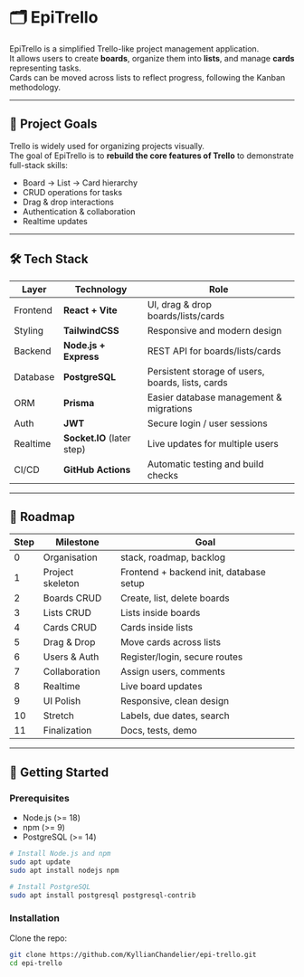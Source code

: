 # 🗂️ EpiTrello

EpiTrello is a simplified Trello-like project management application.  
It allows users to create **boards**, organize them into **lists**, and manage **cards** representing tasks.  
Cards can be moved across lists to reflect progress, following the Kanban methodology.

---

## 🎯 Project Goals
Trello is widely used for organizing projects visually.  
The goal of EpiTrello is to **rebuild the core features of Trello** to demonstrate full-stack skills:
- Board → List → Card hierarchy
- CRUD operations for tasks
- Drag & drop interactions
- Authentication & collaboration
- Realtime updates

---

## 🛠️ Tech Stack

| Layer        | Technology         | Role |
|--------------|--------------------|------|
| Frontend     | **React + Vite**   | UI, drag & drop boards/lists/cards |
| Styling      | **TailwindCSS**    | Responsive and modern design |
| Backend      | **Node.js + Express** | REST API for boards/lists/cards |
| Database     | **PostgreSQL**     | Persistent storage of users, boards, lists, cards |
| ORM          | **Prisma**         | Easier database management & migrations |
| Auth         | **JWT**            | Secure login / user sessions |
| Realtime     | **Socket.IO** (later step) | Live updates for multiple users |
| CI/CD        | **GitHub Actions** | Automatic testing and build checks |

---

## 📅 Roadmap

| Step | Milestone | Goal |
|------|-----------|------|
| 0 | Organisation | stack, roadmap, backlog |
| 1 | Project skeleton | Frontend + backend init, database setup |
| 2 | Boards CRUD | Create, list, delete boards |
| 3 | Lists CRUD | Lists inside boards |
| 4 | Cards CRUD | Cards inside lists |
| 5 | Drag & Drop | Move cards across lists |
| 6 | Users & Auth | Register/login, secure routes |
| 7 | Collaboration | Assign users, comments |
| 8 | Realtime | Live board updates |
| 9 | UI Polish | Responsive, clean design |
| 10 | Stretch | Labels, due dates, search |
| 11 | Finalization | Docs, tests, demo |

---

## 🚀 Getting Started

### Prerequisites
- Node.js (>= 18)  
- npm (>= 9)  
- PostgreSQL (>= 14)

``` bash
# Install Node.js and npm
sudo apt update
sudo apt install nodejs npm

# Install PostgreSQL
sudo apt install postgresql postgresql-contrib
```

### Installation
Clone the repo:
```bash
git clone https://github.com/KyllianChandelier/epi-trello.git
cd epi-trello
```